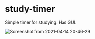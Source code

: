 # study-timer
Simple timer for studying. Has GUI.

![Screenshot from 2021-04-14 20-46-29](https://user-images.githubusercontent.com/73142794/114802047-9a89a580-9d62-11eb-8b18-b2dfc75f5755.png)
